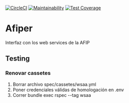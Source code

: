 [![CircleCI](https://circleci.com/gh/programandoarg/afiper.svg?style=shield)](https://circleci.com/gh/programandoarg/afiper)
[![Maintainability](https://api.codeclimate.com/v1/badges/9a7ddc4b5723beacde0d/maintainability)](https://codeclimate.com/github/programandoarg/afiper/maintainability)
[![Test Coverage](https://api.codeclimate.com/v1/badges/9a7ddc4b5723beacde0d/test_coverage)](https://codeclimate.com/github/programandoarg/afiper/test_coverage)


# Afiper
Interfaz con los web services de la AFIP

## Testing

### Renovar cassetes

1. Borrar archivo spec/cassetes/wsaa.yml
2. Poner credenciales válidas de homologación en .env
3. Correr bundle exec rspec --tag wsaa
